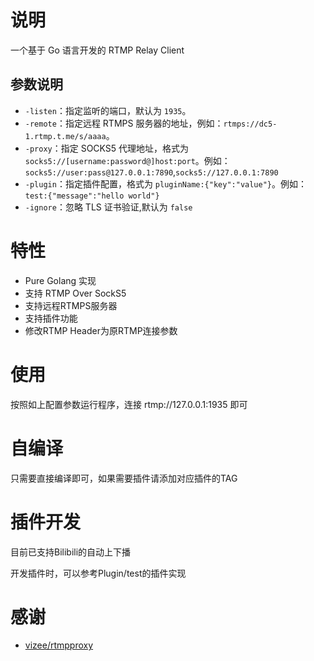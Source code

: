# 说明

一个基于 Go 语言开发的 RTMP Relay Client

## 参数说明

* `-listen`：指定监听的端口，默认为 `1935`。
* `-remote`：指定远程 RTMPS 服务器的地址，例如：`rtmps://dc5-1.rtmp.t.me/s/aaaa`。
* `-proxy`：指定 SOCKS5 代理地址，格式为 `socks5://[username:password@]host:port`。例如：`socks5://user:pass@127.0.0.1:7890`,`socks5://127.0.0.1:7890`
* `-plugin`：指定插件配置，格式为 `pluginName:{"key":"value"}`。例如：`test:{"message":"hello world"}`
* `-ignore`：忽略 TLS 证书验证,默认为 `false`

# 特性
* Pure Golang 实现
* 支持 RTMP Over SockS5
* 支持远程RTMPS服务器
* 支持插件功能
* 修改RTMP Header为原RTMP连接参数

# 使用
按照如上配置参数运行程序，连接 rtmp://127.0.0.1:1935 即可

# 自编译
只需要直接编译即可，如果需要插件请添加对应插件的TAG

# 插件开发
目前已支持Bilibili的自动上下播

开发插件时，可以参考Plugin/test的插件实现

# 感谢
* [vizee/rtmpproxy](https://github.com/vizee/rtmpproxy)